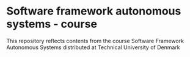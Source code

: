 # Software framework autonomous systems - course
This repository reflects contents from the course Software Framework Autonomous Systems distributed at Technical University of Denmark 
